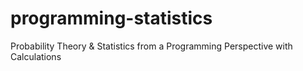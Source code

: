 # programming-statistics
Probability Theory &amp; Statistics from a Programming Perspective with Calculations

